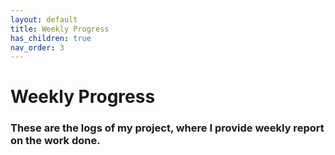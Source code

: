 ```yaml
---
layout: default
title: Weekly Progress
has_children: true
nav_order: 3
---
```


# Weekly Progress
### These are the logs of my project, where I provide weekly report on the work done.
